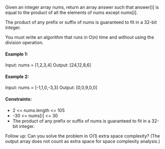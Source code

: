 Given an integer array nums, return an array answer such that answer[i] is equal to the product of all the elements of nums except nums[i].

The product of any prefix or suffix of nums is guaranteed to fit in a 32-bit integer.

You must write an algorithm that runs in O(n) time and without using the division operation.

 

#### Example 1:

Input: nums = [1,2,3,4]
Output: [24,12,8,6]
#### Example 2:

Input: nums = [-1,1,0,-3,3]
Output: [0,0,9,0,0]
 

#### Constraints:

- 2 <= nums.length <= 105
- -30 <= nums[i] <= 30
- The product of any prefix or suffix of nums is guaranteed to fit in a 32-bit integer.
 


Follow up: Can you solve the problem in O(1) extra space complexity? (The output array does not count as extra space for space complexity analysis.)